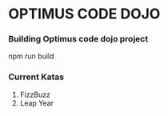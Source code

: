 # OPTIMUS CODE DOJO

### Building Optimus code dojo project
npm run build

### Current Katas
1. FizzBuzz
2. Leap Year 